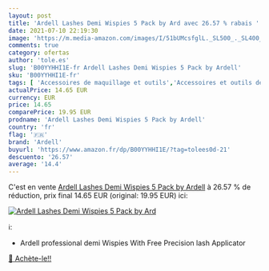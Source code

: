 ```yaml
---
layout: post
title: 'Ardell Lashes Demi Wispies 5 Pack by Ard avec 26.57 % rabais '
date: 2021-07-10 22:19:30
image: 'https://m.media-amazon.com/images/I/51bUMcsfglL._SL500_._SL400_.jpg'
comments: true
category: ofertas
author: 'tole.es'
slug: 'B00YYHHI1E-fr Ardell Lashes Demi Wispies 5 Pack by Ardell'
sku: 'B00YYHHI1E-fr'
tags: [ 'Accessoires de maquillage et outils','Accessoires et outils de maquillage pour yeux','Beauté et Parfum','Faux-cils','Outils et accessoires','ardell', ]
actualPrice: 14.65 EUR
currency: EUR
price: 14.65
comparePrice: 19.95 EUR
prodname: 'Ardell Lashes Demi Wispies 5 Pack by Ardell'
country: 'fr'
flag: '🇫🇷'
brand: 'Ardell'
buyurl: 'https://www.amazon.fr/dp/B00YYHHI1E/?tag=tolees0d-21'
descuento: '26.57'
average: '14.4'
---
```


C'est en vente [Ardell Lashes Demi Wispies 5 Pack by Ardell](https://www.amazon.fr/dp/B00YYHHI1E/?tag=tolees0d-21)  à  26.57 % de réduction, prix final  14.65 EUR (original: 19.95 EUR) ici:

[![Ardell Lashes Demi Wispies 5 Pack by Ard](https://m.media-amazon.com/images/I/51bUMcsfglL._SL500_._SL400_.jpg)](https://www.amazon.fr/dp/B00YYHHI1E/?tag=tolees0d-21)

ℹ️:

- Ardell professional demi Wispies With Free Precision lash Applicator

[🛒 Achète-le!!](https://www.amazon.fr/dp/B00YYHHI1E/?tag=tolees0d-21)
